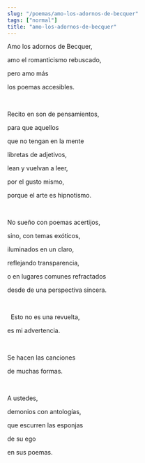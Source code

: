 ```yaml
---
slug: "/poemas/amo-los-adornos-de-becquer"
tags: ["normal"]
title: "amo-los-adornos-de-becquer"
---
```

Amo los adornos de Becquer, 

amo el romanticismo rebuscado, 

pero amo más 

los poemas accesibles. 

&nbsp;

Recito en son de pensamientos, 

para que aquellos 

que no tengan en la mente 

libretas de adjetivos, 

lean y vuelvan a leer, 

por el gusto mismo, 

porque el arte es hipnotismo. 

&nbsp;

No sueño con poemas acertijos, 

sino, con temas exóticos, 

iluminados en un claro, 

reflejando transparencia, 

o en lugares comunes refractados 

desde de una perspectiva sincera.

&nbsp;


&nbsp;
Esto no es una revuelta, 

es mi advertencia.

&nbsp;

Se hacen las canciones 

de muchas formas.

&nbsp;

A ustedes, 

demonios con antologías, 

que escurren las esponjas 

de su ego 

en sus poemas.